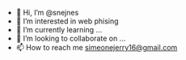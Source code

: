 - 👋 Hi, I’m @snejnes
- 👀 I’m interested in web phising 
- 🌱 I’m currently learning ...
- 💞️ I’m looking to collaborate on ...
- 📫 How to reach me simeonejerry16@gmail.com

<!---
snejnes/snejnes is a ✨ special ✨ repository because its `README.md` (this file) appears on your GitHub profile.
You can click the Preview link to take a look at your changes.
--->
